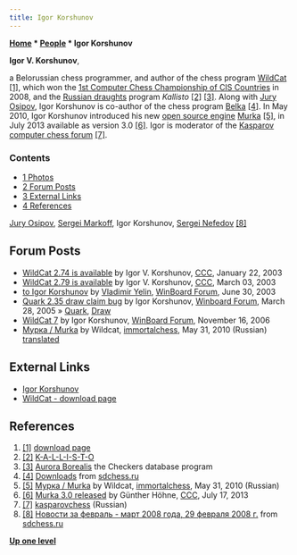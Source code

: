 ```yaml
---
title: Igor Korshunov
---
```

**[Home](Home "Home") \* [People](People "People") \* Igor Korshunov**


**Igor V. Korshunov**,  

a Belorussian chess programmer, and author of the chess program [WildCat](WildCat "WildCat") <a id="cite-note-1" href="#cite-ref-1">[1]</a>, which won the [1st Computer Chess Championship of CIS Countries](CCCCISC_2008 "CCCCISC 2008") in 2008, and the [Russian draughts](Checkers "Checkers") program *Kallisto* <a id="cite-note-2" href="#cite-ref-2">[2]</a> <a id="cite-note-3" href="#cite-ref-3">[3]</a>. 
Along with [Jury Osipov](Jury_Osipov "Jury Osipov"), Igor Korshunov is co-author of the chess program [Belka](Belka "Belka") <a id="cite-note-4" href="#cite-ref-4">[4]</a>. In May 2010, Igor Korshunov introduced his new [open source engine](Category:Open_Source "Category:Open Source") [Murka](Murka "Murka") <a id="cite-note-5" href="#cite-ref-5">[5]</a>, in July 2013 available as version 3.0 <a id="cite-note-6" href="#cite-ref-6">[6]</a>. 
Igor is moderator of the [Kasparov computer chess forum](Computer_Chess_Forums "Computer Chess Forums") <a id="cite-note-7" href="#cite-ref-7">[7]</a>. 



### Contents


* [1 Photos](#photos)
* [2 Forum Posts](#forum-posts)
* [3 External Links](#external-links)
* [4 References](#references)






 [](http://www.sdchess.ru/febr_march_08.htm) 
[Jury Osipov](Jury_Osipov "Jury Osipov"), [Sergei Markoff](Sergei_Markoff "Sergei Markoff"), Igor Korshunov, [Sergei Nefedov](Sergei_Nefedov "Sergei Nefedov") <a id="cite-note-8" href="#cite-ref-8">[8]</a>



## Forum Posts


* [WildCat 2.74 is available](https://www.stmintz.com/ccc/index.php?id=278919) by Igor V. Korshunov, [CCC](CCC "CCC"), January 22, 2003
* [WildCat 2.79 is available](https://www.stmintz.com/ccc/index.php?id=288832) by Igor V. Korshunov, [CCC](CCC "CCC"), March 03, 2003
* [to Igor Korshunov](http://www.open-aurec.com/wbforum/viewtopic.php?f=18&t=43182) by [Vladimir Yelin](Vladimir_Yelin "Vladimir Yelin"), [WinBoard Forum](Computer_Chess_Forums "Computer Chess Forums"), June 30, 2003
* [Quark 2.35 draw claim bug](http://www.open-aurec.com/wbforum/viewtopic.php?f=2&t=2112) by Igor Korshunov, [Winboard Forum](Computer_Chess_Forums "Computer Chess Forums"), March 28, 2005 » [Quark](Quark "Quark"), [Draw](Draw "Draw")
* [WildCat 7](http://www.open-aurec.com/wbforum/viewtopic.php?f=2&t=5876) by Igor Korshunov, [WinBoard Forum](Computer_Chess_Forums "Computer Chess Forums"), November 16, 2006
* [Мурка / Murka](http://immortalchess.net/forum/showthread.php?t=2202) by Wildcat, [immortalchess](Computer_Chess_Forums "Computer Chess Forums"), May 31, 2010 (Russian) [translated](http://translate.google.com/translate?sl=ru&tl=en&js=n&prev=_t&hl=en&ie=UTF-8&layout=2&eotf=1&u=http%3A%2F%2Fimmortalchess.net%2Fforum%2Findex.php)


## External Links


* [Igor Korshunov](http://www.igorkorshunov.narod.ru/)
* [WildCat - download page](http://www.igorkorshunov.narod.ru/WildCat/)


## References


1. <a id="cite-ref-1" href="#cite-note-1">[1]</a> [download page](http://www.igorkorshunov.narod.ru/WildCat/)
2. <a id="cite-ref-2" href="#cite-note-2">[2]</a> [K-A-L-L-I-S-T-O](http://www.igorkorshunov.narod.ru/Draughts/index.html)
3. <a id="cite-ref-3" href="#cite-note-3">[3]</a> [Aurora Borealis](http://aurora.shashki.com/) the Checkers database program
4. <a id="cite-ref-4" href="#cite-note-4">[4]</a> [Downloads](http://www.sdchess.ru/download_engines.htm) from [sdchess.ru](http://www.sdchess.ru/)
5. <a id="cite-ref-5" href="#cite-note-5">[5]</a> [Мурка / Murka](http://immortalchess.net/forum/showthread.php?t=2202) by Wildcat, [immortalchess](Computer_Chess_Forums "Computer Chess Forums"), May 31, 2010 (Russian)
6. <a id="cite-ref-6" href="#cite-note-6">[6]</a> [Murka 3.0 released](http://www.talkchess.com/forum/viewtopic.php?t=48673) by Günther Höhne, [CCC](CCC "CCC"), July 17, 2013
7. <a id="cite-ref-7" href="#cite-note-7">[7]</a> [kasparovchess](http://kasparovchess.crestbook.com/forums/13/) (Russian)
8. <a id="cite-ref-8" href="#cite-note-8">[8]</a> [Новости за февраль - март 2008 года, 29 февраля 2008 г.](http://www.sdchess.ru/febr_march_08.htm) from [sdchess.ru](http://www.sdchess.ru/)

**[Up one level](People "People")**







 

